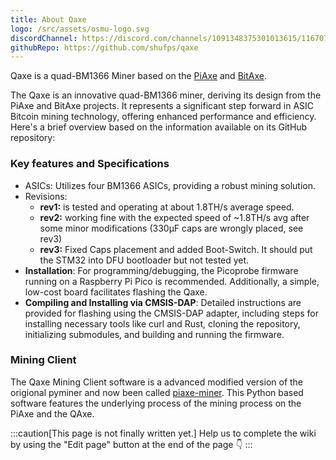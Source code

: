 ```yaml
---
title: About Qaxe
logo: /src/assets/osmu-logo.svg
discordChannel: https://discord.com/channels/1091348375301013615/1167074832186355752
githubRepo: https://github.com/shufps/qaxe
---
```


Qaxe is a quad-BM1366 Miner based on the [PiAxe](https://github.com/shufps/piaxe) and [BitAxe](https://github.com/skot/bitaxe/tree/ultra-v1.3).

The Qaxe is an innovative quad-BM1366 miner, deriving its design from the PiAxe and BitAxe projects. It represents a significant step forward in ASIC Bitcoin mining technology, offering enhanced performance and efficiency. Here's a brief overview based on the information available on its GitHub repository:

### Key features and Specifications

- ASICs: Utilizes four BM1366 ASICs, providing a robust mining solution.
- Revisions:
  - **rev1:** is tested and operating at about 1.8TH/s average speed.<br>
  - **rev2:** working fine with the expected speed of ~1.8TH/s avg after some minor modifications (330µF caps are wrongly placed, see rev3)<br>
  - **rev3:** Fixed Caps placement and added Boot-Switch. It should put the STM32 into DFU bootloader but not tested yet.
- **Installation**: For programming/debugging, the Picoprobe firmware running on a Raspberry Pi Pico is recommended. Additionally, a simple, low-cost board facilitates flashing the Qaxe.
- **Compiling and Installing via CMSIS-DAP**: Detailed instructions are provided for flashing using the CMSIS-DAP adapter, including steps for installing necessary tools like curl and Rust, cloning the repository, initializing submodules, and building and running the firmware.

### Mining Client

The Qaxe Mining Client software is a advanced modified version of the origional pyminer and now been called [piaxe-miner](https://github.com/shufps/piaxe-miner).
This Python based software features the underlying process of the mining process on the PiAxe and the QAxe.

:::caution[This page is not finally written yet.]
Help us to complete the wiki by using the "Edit page" button at the end of the page 👇
:::
